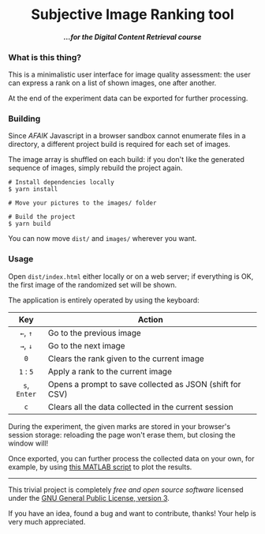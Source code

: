 <h1 align="center">Subjective Image Ranking tool</h2>
<h4 align="center"><i>…for the Digital Content Retrieval course</i></h4>

### What is this thing?
This is a minimalistic user interface for image quality assessment:
the user can express a rank on a list of shown images, one after another.

At the end of the experiment data can be exported for further processing.

### Building
Since _AFAIK_ Javascript in a browser sandbox cannot enumerate files in a
directory, a different project build is required for each set of images.

The image array is shuffled on each build: if you don't like the generated
sequence of images, simply rebuild the project again.

```console
# Install dependencies locally
$ yarn install

# Move your pictures to the images/ folder

# Build the project
$ yarn build
```

You can now move `dist/` and `images/` wherever you want.

### Usage
Open `dist/index.html` either locally or on a web server; if everything is OK,
the first image of the randomized set will be shown.

The application is entirely operated by using the keyboard:

|  Key  | Action |
| :---: | --- |
| `←`, `↑` | Go to the previous image |
| `→`, `↓` | Go to the next image |
| `0` | Clears the rank given to the current image |
| `1` : `5` | Apply a rank to the current image |
| `s`, `Enter` | Opens a prompt to save collected as JSON (shift for CSV) |
| `c` | Clears all the data collected in the current session |

During the experiment, the given marks are stored in your browser's
session storage: reloading the page won't erase them, but closing the
window will!

Once exported, you can further process the collected data on your own, for
example, by using [this MATLAB script](matlab/resultread.m) to plot the results.

---

This trivial project is completely _free and open source software_ licensed
under the [GNU General Public License, version 3](LICENSE).

If you have an idea, found a bug and want to contribute, thanks!
Your help is very much appreciated.

